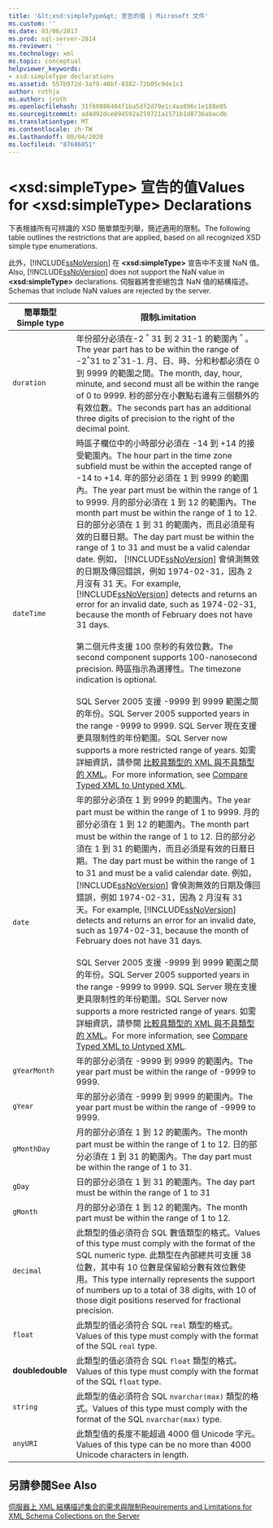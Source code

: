 ```yaml
---
title: '&lt;xsd:simpleType&gt; 宣告的值 | Microsoft 文件'
ms.custom: ''
ms.date: 03/06/2017
ms.prod: sql-server-2014
ms.reviewer: ''
ms.technology: xml
ms.topic: conceptual
helpviewer_keywords:
- xsd:simpleType declarations
ms.assetid: 557b972d-3af9-40bf-8382-72b05c9de1c1
author: rothja
ms.author: jroth
ms.openlocfilehash: 31f60886404f1ba5df2d79e1c4aa896c1e188e85
ms.sourcegitcommit: ad4d92dce894592a259721a1571b1d8736abacdb
ms.translationtype: MT
ms.contentlocale: zh-TW
ms.lasthandoff: 08/04/2020
ms.locfileid: "87686851"
---
```

# <a name="values-for-ltxsdsimpletypegt-declarations"></a><span data-ttu-id="703db-102">&lt;xsd:simpleType&gt; 宣告的值</span><span class="sxs-lookup"><span data-stu-id="703db-102">Values for &lt;xsd:simpleType&gt; Declarations</span></span>
  <span data-ttu-id="703db-103">下表根據所有可辨識的 XSD 簡單類型列舉，簡述適用的限制。</span><span class="sxs-lookup"><span data-stu-id="703db-103">The following table outlines the restrictions that are applied, based on all recognized XSD simple type enumerations.</span></span>  
  
 <span data-ttu-id="703db-104">此外，[!INCLUDE[ssNoVersion](../../includes/ssnoversion-md.md)] 在 **\<xsd:simpleType>** 宣告中不支援 NaN 值。</span><span class="sxs-lookup"><span data-stu-id="703db-104">Also, [!INCLUDE[ssNoVersion](../../includes/ssnoversion-md.md)] does not support the NaN value in **\<xsd:simpleType>** declarations.</span></span> <span data-ttu-id="703db-105">伺服器將會拒絕包含 NaN 值的結構描述。</span><span class="sxs-lookup"><span data-stu-id="703db-105">Schemas that include NaN values are rejected by the server.</span></span>  
  
|<span data-ttu-id="703db-106">簡單類型</span><span class="sxs-lookup"><span data-stu-id="703db-106">Simple type</span></span>|<span data-ttu-id="703db-107">限制</span><span class="sxs-lookup"><span data-stu-id="703db-107">Limitation</span></span>|  
|-----------------|----------------|  
|`duration`|<span data-ttu-id="703db-108">年份部分必須在-2 <sup>^</sup> 31 到 2 31-1 的範圍內 <sup>^</sup> 。</span><span class="sxs-lookup"><span data-stu-id="703db-108">The year part has to be within the range of -2<sup>^</sup>31 to 2<sup>^</sup>31-1.</span></span> <span data-ttu-id="703db-109">月、日、時、分和秒都必須在 0 到 9999 的範圍之間。</span><span class="sxs-lookup"><span data-stu-id="703db-109">The month, day, hour, minute, and second must all be within the range of 0 to 9999.</span></span> <span data-ttu-id="703db-110">秒的部分在小數點右邊有三個額外的有效位數。</span><span class="sxs-lookup"><span data-stu-id="703db-110">The seconds part has an additional three digits of precision to the right of the decimal point.</span></span>|  
|`dateTime`|<span data-ttu-id="703db-111">時區子欄位中的小時部分必須在 -14 到 +14 的接受範圍內。</span><span class="sxs-lookup"><span data-stu-id="703db-111">The hour part in the time zone subfield must be within the accepted range of -14 to +14.</span></span> <span data-ttu-id="703db-112">年的部分必須在 1 到 9999 的範圍內。</span><span class="sxs-lookup"><span data-stu-id="703db-112">The year part must be within the range of 1 to 9999.</span></span> <span data-ttu-id="703db-113">月的部分必須在 1 到 12 的範圍內。</span><span class="sxs-lookup"><span data-stu-id="703db-113">The month part must be within the range of 1 to 12.</span></span> <span data-ttu-id="703db-114">日的部分必須在 1 到 31 的範圍內，而且必須是有效的日曆日期。</span><span class="sxs-lookup"><span data-stu-id="703db-114">The day part must be within the range of 1 to 31 and must be a valid calendar date.</span></span> <span data-ttu-id="703db-115">例如， [!INCLUDE[ssNoVersion](../../includes/ssnoversion-md.md)] 會偵測無效的日期及傳回錯誤，例如 1974-02-31，因為 2 月沒有 31 天。</span><span class="sxs-lookup"><span data-stu-id="703db-115">For example, [!INCLUDE[ssNoVersion](../../includes/ssnoversion-md.md)] detects and returns an error for an invalid date, such as 1974-02-31, because the month of February does not have 31 days.</span></span><br /><br /> <span data-ttu-id="703db-116">第二個元件支援 100 奈秒的有效位數。</span><span class="sxs-lookup"><span data-stu-id="703db-116">The second component supports 100-nanosecond precision.</span></span> <span data-ttu-id="703db-117">時區指示為選擇性。</span><span class="sxs-lookup"><span data-stu-id="703db-117">The timezone indication is optional.</span></span><br /><br /> <span data-ttu-id="703db-118">SQL Server 2005 支援 -9999 到 9999 範圍之間的年份。</span><span class="sxs-lookup"><span data-stu-id="703db-118">SQL Server 2005 supported years in the range -9999 to 9999.</span></span> <span data-ttu-id="703db-119">SQL Server 現在支援更具限制性的年份範圍。</span><span class="sxs-lookup"><span data-stu-id="703db-119">SQL Server now supports a more restricted range of years.</span></span> <span data-ttu-id="703db-120">如需詳細資訊，請參閱 [比較具類型的 XML 與不具類型的 XML](compare-typed-xml-to-untyped-xml.md)。</span><span class="sxs-lookup"><span data-stu-id="703db-120">For more information, see [Compare Typed XML to Untyped XML](compare-typed-xml-to-untyped-xml.md).</span></span>|  
|`date`|<span data-ttu-id="703db-121">年的部分必須在 1 到 9999 的範圍內。</span><span class="sxs-lookup"><span data-stu-id="703db-121">The year part must be within the range of 1 to 9999.</span></span> <span data-ttu-id="703db-122">月的部分必須在 1 到 12 的範圍內。</span><span class="sxs-lookup"><span data-stu-id="703db-122">The month part must be within the range of 1 to 12.</span></span> <span data-ttu-id="703db-123">日的部分必須在 1 到 31 的範圍內，而且必須是有效的日曆日期。</span><span class="sxs-lookup"><span data-stu-id="703db-123">The day part must be within the range of 1 to 31 and must be a valid calendar date.</span></span> <span data-ttu-id="703db-124">例如， [!INCLUDE[ssNoVersion](../../includes/ssnoversion-md.md)] 會偵測無效的日期及傳回錯誤，例如 1974-02-31，因為 2 月沒有 31 天。</span><span class="sxs-lookup"><span data-stu-id="703db-124">For example, [!INCLUDE[ssNoVersion](../../includes/ssnoversion-md.md)] detects and returns an error for an invalid date, such as 1974-02-31, because the month of February does not have 31 days.</span></span><br /><br /> <span data-ttu-id="703db-125">SQL Server 2005 支援 -9999 到 9999 範圍之間的年份。</span><span class="sxs-lookup"><span data-stu-id="703db-125">SQL Server 2005 supported years in the range -9999 to 9999.</span></span> <span data-ttu-id="703db-126">SQL Server 現在支援更具限制性的年份範圍。</span><span class="sxs-lookup"><span data-stu-id="703db-126">SQL Server now supports a more restricted range of years.</span></span> <span data-ttu-id="703db-127">如需詳細資訊，請參閱 [比較具類型的 XML 與不具類型的 XML](compare-typed-xml-to-untyped-xml.md)。</span><span class="sxs-lookup"><span data-stu-id="703db-127">For more information, see [Compare Typed XML to Untyped XML](compare-typed-xml-to-untyped-xml.md).</span></span>|  
|`gYearMonth`|<span data-ttu-id="703db-128">年的部分必須在 -9999 到 9999 的範圍內。</span><span class="sxs-lookup"><span data-stu-id="703db-128">The year part must be within the range of -9999 to 9999.</span></span>|  
|`gYear`|<span data-ttu-id="703db-129">年的部分必須在 -9999 到 9999 的範圍內。</span><span class="sxs-lookup"><span data-stu-id="703db-129">The year part must be within the range of -9999 to 9999.</span></span>|  
|`gMonthDay`|<span data-ttu-id="703db-130">月的部分必須在 1 到 12 的範圍內。</span><span class="sxs-lookup"><span data-stu-id="703db-130">The month part must be within the range of 1 to 12.</span></span> <span data-ttu-id="703db-131">日的部分必須在 1 到 31 的範圍內。</span><span class="sxs-lookup"><span data-stu-id="703db-131">The day part must be within the range of 1 to 31.</span></span>|  
|`gDay`|<span data-ttu-id="703db-132">日的部分必須在 1 到 31 的範圍內。</span><span class="sxs-lookup"><span data-stu-id="703db-132">The day part must be within the range of 1 to 31</span></span>|  
|`gMonth`|<span data-ttu-id="703db-133">月的部分必須在 1 到 12 的範圍內。</span><span class="sxs-lookup"><span data-stu-id="703db-133">The month part must be within the range of 1 to 12.</span></span>|  
|`decimal`|<span data-ttu-id="703db-134">此類型的值必須符合 SQL 數值類型的格式。</span><span class="sxs-lookup"><span data-stu-id="703db-134">Values of this type must comply with the format of the SQL numeric type.</span></span> <span data-ttu-id="703db-135">此類型在內部總共可支援 38 位數，其中有 10 位數是保留給分數有效位數使用。</span><span class="sxs-lookup"><span data-stu-id="703db-135">This type internally represents the support of numbers up to a total of 38 digits, with 10 of those digit positions reserved for fractional precision.</span></span>|  
|`float`|<span data-ttu-id="703db-136">此類型的值必須符合 SQL `real` 類型的格式。</span><span class="sxs-lookup"><span data-stu-id="703db-136">Values of this type must comply with the format of the SQL `real` type.</span></span>|  
|<span data-ttu-id="703db-137">**double**</span><span class="sxs-lookup"><span data-stu-id="703db-137">**double**</span></span>|<span data-ttu-id="703db-138">此類型的值必須符合 SQL `float` 類型的格式。</span><span class="sxs-lookup"><span data-stu-id="703db-138">Values of this type must comply with the format of the SQL `float` type.</span></span>|  
|`string`|<span data-ttu-id="703db-139">此類型的值必須符合 SQL `nvarchar(max)` 類型的格式。</span><span class="sxs-lookup"><span data-stu-id="703db-139">Values of this type must comply with the format of the SQL `nvarchar(max)` type.</span></span>|  
|`anyURI`|<span data-ttu-id="703db-140">此類型值的長度不能超過 4000 個 Unicode 字元。</span><span class="sxs-lookup"><span data-stu-id="703db-140">Values of this type can be no more than 4000 Unicode characters in length.</span></span>|  
  
## <a name="see-also"></a><span data-ttu-id="703db-141">另請參閱</span><span class="sxs-lookup"><span data-stu-id="703db-141">See Also</span></span>  
 [<span data-ttu-id="703db-142">伺服器上 XML 結構描述集合的需求與限制</span><span class="sxs-lookup"><span data-stu-id="703db-142">Requirements and Limitations for XML Schema Collections on the Server</span></span>](requirements-and-limitations-for-xml-schema-collections-on-the-server.md)  
  
  
